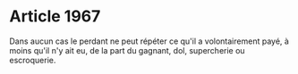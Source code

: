 # Article 1967

Dans aucun cas le perdant ne peut répéter ce qu'il a volontairement payé, à moins qu'il n'y ait eu, de la part du gagnant, dol, supercherie ou escroquerie.